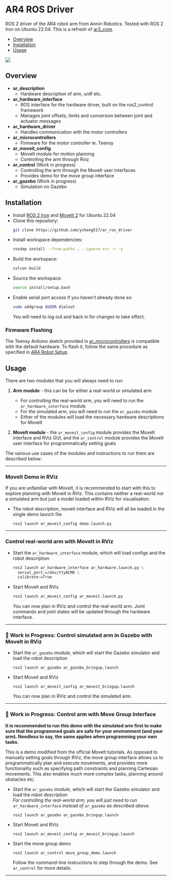 # AR4 ROS Driver

ROS 2 driver of the AR4 robot arm from Annin Robotics. Tested with ROS 2 Iron on Ubuntu 22.04. This is a refresh of [ar3_core](https://github.com/ongdexter/ar3_core).

- [Overview](#Overview)
- [Installation](#Installation)
- [Usage](#Usage)

[![](http://img.youtube.com/vi/6D4vdhJlLsQ/0.jpg)](http://www.youtube.com/watch?v=6D4vdhJlLsQ "AR3 with ROS and MoveIt")

## Overview

- **ar_description**
  - Hardware description of arm, urdf etc.
- **ar_hardware_interface**
  - ROS interface for the hardware driver, built on the ros2_control framework
  - Manages joint offsets, limits and conversion between joint and actuator messages
- **ar_hardware_driver**
  - Handles communication with the motor controllers
- **ar_microcontrollers**
  - Firmware for the motor controller ie. Teensy
- **ar_moveit_config**
  - MoveIt module for motion planning
  - Controlling the arm through Rviz
- **ar_control** (Work in progress)
  - Controlling the arm through the MoveIt user interfaces
  - Provides demo for the move group interface
- **ar_gazebo** (Work in progress)
  - Simulation on Gazebo

## Installation

- Install [ROS 2 Iron](https://docs.ros.org/en/iron/Installation.html) and [MoveIt 2](https://moveit.ros.org/install-moveit2/binary/) for Ubuntu 22.04
- Clone this repository:
  ```bash
  git clone https://github.com/ycheng517/ar_ros_driver
  ```
- Install workspace dependencies:
  ```bash
  rosdep install --from-paths . --ignore-src -r -y
  ```
- Build the workspace:
  ```bash
  colcon build
  ```
- Source the workspace:
  ```bash
  source install/setup.bash
  ```
- Enable serial port access if you haven't already done so:
  ```bash
  sudo addgroup $USER dialout
  ```
  You will need to log out and back in for changes to take effect.

### Firmware Flashing

The Teensy Arduino sketch provided in [ar_microcontrollers](./ar_microcontrollers/)
is compatible with the default hardware. To flash it, follow the same
procedure as specified in [AR4 Robot Setup](https://www.youtube.com/watch?v=OL6lXu8VU4s).

## Usage

There are two modules that you will always need to run:

1. **Arm module** - this can be for either a real-world or simulated arm

   - For controlling the real-world arm, you will need to run the `ar_hardware_interface` module
   - For the simulated arm, you will need to run the `ar_gazebo` module
   - Either of the modules will load the necessary hardware descriptions for MoveIt

2. **MoveIt module** - the `ar_moveit_config` module provides the MoveIt interface and RViz GUI, and the `ar_control` module provides the MoveIt user interface for programmatically setting goals

The various use cases of the modules and instructions to run them are described below:

---

### MoveIt Demo in RViz

If you are unfamiliar with MoveIt, it is recommended to start with this to explore planning with MoveIt in RViz. This contains neither a real-world nor a simulated arm but just a model loaded within RViz for visualisation.

- The robot description, moveit interface and RViz will all be loaded in the single demo launch file
  ```
  ros2 launch ar_moveit_config demo.launch.py
  ```

---

### Control real-world arm with MoveIt in RViz

- Start the `ar_hardware_interface` module, which will load configs and the robot description

  ```bash
  ros2 launch ar_hardware_interface ar_hardware.launch.py \
    serial_port:=/dev/ttyACM0 \
    calibrate:=True
  ```

- Start MoveIt and RViz

  ```bash
  ros2 launch ar_moveit_config ar_moveit.launch.py
  ```

  You can now plan in RViz and control the real-world arm. Joint commands and joint states will be updated through the hardware interface.

---

### 🚧 Work in Progress: Control simulated arm in Gazebo with MoveIt in RViz

- Start the `ar_gazebo` module, which will start the Gazebo simulator and load the robot description
  ```
  ros2 launch ar_gazebo ar_gazebo_bringup.launch
  ```
- Start Moveit and RViz
  ```
  ros2 launch ar_moveit_config ar_moveit_bringup.launch
  ```
  You can now plan in RViz and control the simulated arm.

---

### 🚧 Work in Progress: Control arm with Move Group Interface

**It is recommended to run this demo with the simulated arm first to make sure that the programmed goals are safe for your environment (and your arm). Needless to say, the same applies when programming your own tasks.**

This is a demo modified from the official MoveIt tutorials. As opposed to manually setting goals through RViz, the move group interface allows us to programmatically plan and execute movements, and provides more functionality such as specifying path constraints and planning Cartesian movements. This also enables much more complex tasks, planning around obstacles etc.

- Start the `ar_gazebo` module, which will start the Gazebo simulator and load the robot description  
  _For controlling the real-world arm, you will just need to run `ar_hardware_interface` instead of `ar_gazebo` as described above._
  ```
  ros2 launch ar_gazebo ar_gazebo_bringup.launch
  ```
- Start Moveit and RViz
  ```
  ros2 launch ar_moveit_config ar_moveit_bringup.launch
  ```
- Start the move group demo
  ```
  ros2 launch ar_control move_group_demo.launch
  ```
  Follow the command-line instructions to step through the demo. See `ar_control` for more details.

---
